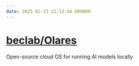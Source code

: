 ```yaml
---
date: 2025-02-23 22:12:44.609080
---
```


# [beclab/Olares](https://github.com/beclab/Olares)

Open-source cloud OS for running AI models locally
